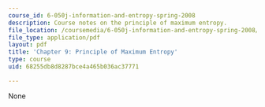 ```yaml
---
course_id: 6-050j-information-and-entropy-spring-2008
description: Course notes on the principle of maximum entropy.
file_location: /coursemedia/6-050j-information-and-entropy-spring-2008/68255db8d8287bce4a465b036ac37771_MIT6_050JS08_chapter9.pdf
file_type: application/pdf
layout: pdf
title: 'Chapter 9: Principle of Maximum Entropy'
type: course
uid: 68255db8d8287bce4a465b036ac37771

---
```

None